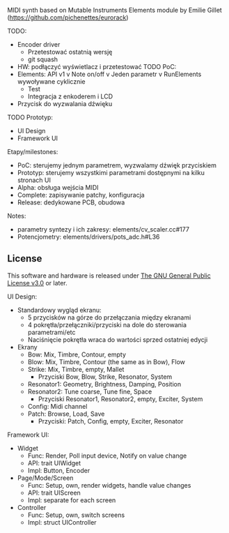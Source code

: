 MIDI synth based on Mutable Instruments Elements module by Emilie Gillet (https://github.com/pichenettes/eurorack)

TODO:
* Encoder driver
  * Przetestować ostatnią wersję
  * git squash
* HW: podłączyć wyświetlacz i przetestować
TODO PoC:
* Elements: API v1
  v Note on/off
  v Jeden parametr
  v RunElements wywoływane cyklicznie
  * Test
  * Integracja z enkoderem i LCD
* Przycisk do wyzwalania dźwięku

TODO Prototyp:
* UI Design
* Framework UI

Etapy/milestones:
* PoC: sterujemy jednym parametrem, wyzwalamy dźwięk przyciskiem
* Prototyp: sterujemy wszystkimi parametrami dostępnymi na kilku stronach UI
* Alpha: obsługa wejścia MIDI
* Complete: zapisywanie patchy, konfiguracja
* Release: dedykowane PCB, obudowa

Notes:
* parametry syntezy i ich zakresy: elements/cv_scaler.cc#177
* Potencjometry: elements/drivers/pots_adc.h#L36

## License

This software and hardware is released under [The GNU General Public License v3.0](https://www.gnu.org/licenses/gpl-3.0.en.html) or later.

UI Design:
* Standardowy wygląd ekranu:
  * 5 przycisków na górze do przełączania między ekranami
  * 4 pokrętła/przełączniki/przyciski na dole do sterowania parametrami/etc
  * Naciśnięcie pokrętła wraca do wartości sprzed ostatniej edycji
* Ekrany
  * Bow: Mix, Timbre, Contour, empty
  * Blow: Mix, Timbre, Contour (the same as in Bow), Flow
  * Strike: Mix, Timbre, empty, Mallet
    * Przyciski Bow, Blow, Strike, Resonator, System
  * Resonator1: Geometry, Brightness, Damping, Position
  * Resonator2: Tune coarse, Tune fine, Space
    * Przyciski Resonator1, Resonator2, empty, Exciter, System
  * Config: Midi channel
  * Patch: Browse, Load, Save
    * Przyciski: Patch, Config, empty, Exciter, Resonator


Framework UI:
* Widget
  * Func: Render, Poll input device, Notify on value change
  * API: trait UIWidget
  * Impl: Button, Encoder
* Page/Mode/Screen
  * Func: Setup, own, render widgets, handle value changes
  * API: trait UIScreen
  * Impl: separate for each screen
* Controller
  * Func: Setup, own, switch screens
  * Impl: struct UIController
